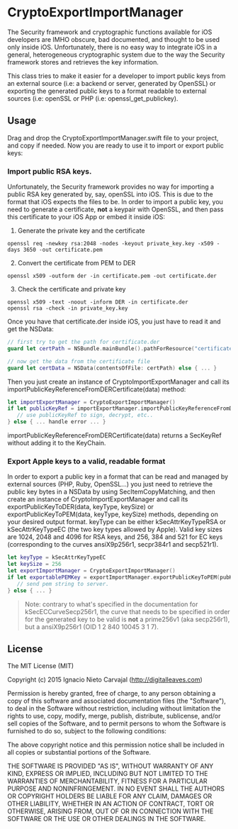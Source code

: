 # CryptoExportImportManager

The Security framework and cryptographic functions available for iOS developers are IMHO obscure, bad documented, and thought to be used only inside iOS. Unfortunately, there is no easy way to integrate iOS in a general, heterogeneous cryptographic system due to the way the Security framework stores and retrieves the key information.

This class tries to make it easier for a developer to import public keys from an external source (i.e: a backend or server, generated by OpenSSL) or exporting the generated public keys to a format readable to external sources (i.e: openSSL or PHP (i.e: openssl_get_publickey).

## Usage

Drag and drop the CryptoExportImportManager.swift file to your project, and copy if needed. Now you are ready to use it to import or export public keys:

### Import public RSA keys.
Unfortunately, the Security framework provides no way for importing a public RSA key generated by, say, openSSL into iOS. This is due to the format that iOS expects the files to be. In order to import a public key, you need to generate a certificate, <strong>not</strong> a keypair with OpenSSL, and then pass this certificate to your iOS App or embed it inside iOS:

1. Generate the private key and the certificate
```
openssl req -newkey rsa:2048 -nodes -keyout private_key.key -x509 -days 3650 -out certificate.pem
```
2. Convert the certificate from PEM to DER
```
openssl x509 -outform der -in certificate.pem -out certificate.der
```
3. Check the certificate and private key
```
openssl x509 -text -noout -inform DER -in certificate.der
openssl rsa -check -in private_key.key
```

Once you have that certificate.der inside iOS, you just have to read it and get the NSData:

```swift
// first try to get the path for certificate.der
guard let certPath = NSBundle.mainBundle().pathForResource("certificate", ofType: "der") else { ... }

// now get the data from the certificate file
guard let certData = NSData(contentsOfFile: certPath) else { ... }
```

Then you just create an instance of CryptoImportExportManager and call its importPublicKeyReferenceFromDERCertificate(data) method:

```swift
let importExportManager = CryptoExportImportManager()
if let publicKeyRef = importExportManager.importPublicKeyReferenceFromDERCertificate(certData) {
   // use publicKeyRef to sign, decrypt, etc..
} else { ... handle error ... }
```

importPublicKeyReferenceFromDERCertificate(data) returns a SecKeyRef without adding it to the KeyChain.

### Export Apple keys to a valid, readable format
In order to export a public key in a format that can be read and managed by external sources (PHP, Ruby, OpenSSL...) you just need to retrieve the public key bytes in a NSData by using SecItemCopyMatching, and then create an instance of CryptoImportExportManager and call its exportPublicKeyToDER(data, keyType, keySize) or exportPublicKeyToPEM(data, keyType, keySize) methods, depending on your desired output format. keyType can be either kSecAttrKeyTypeRSA or kSecAttrKeyTypeEC (the two key types allowed by Apple). Valid key sizes are 1024, 2048 and 4096 for RSA keys, and 256, 384 and 521 for EC keys (corresponding to the curves ansiX9p256r1, secpr384r1 and secp521r1).

```swift
let keyType = kSecAttrKeyTypeEC
let keySize = 256
let exportImportManager = CryptoExportImportManager()
if let exportablePEMKey = exportImportManager.exportPublicKeyToPEM(pubKeyData, keyType: keyType, keySize: keySize) {
   // send pem string to server.
} else { ... }
```

> Note: contrary to what's specified in the documentation for kSecECCurveSecp256r1, the curve that needs to be specified in order for the generated key to be valid is <strong>not</strong> a prime256v1 (aka secp256r1), but a ansiX9p256r1 (OID 1 2 840 10045 3 1 7).

## License

The MIT License (MIT)

Copyright (c) 2015 Ignacio Nieto Carvajal (http://digitalleaves.com)

Permission is hereby granted, free of charge, to any person obtaining a copy
of this software and associated documentation files (the "Software"), to deal
in the Software without restriction, including without limitation the rights
to use, copy, modify, merge, publish, distribute, sublicense, and/or sell
copies of the Software, and to permit persons to whom the Software is
furnished to do so, subject to the following conditions:

The above copyright notice and this permission notice shall be included in
all copies or substantial portions of the Software.

THE SOFTWARE IS PROVIDED "AS IS", WITHOUT WARRANTY OF ANY KIND, EXPRESS OR
IMPLIED, INCLUDING BUT NOT LIMITED TO THE WARRANTIES OF MERCHANTABILITY,
FITNESS FOR A PARTICULAR PURPOSE AND NONINFRINGEMENT. IN NO EVENT SHALL THE
AUTHORS OR COPYRIGHT HOLDERS BE LIABLE FOR ANY CLAIM, DAMAGES OR OTHER
LIABILITY, WHETHER IN AN ACTION OF CONTRACT, TORT OR OTHERWISE, ARISING FROM,
OUT OF OR IN CONNECTION WITH THE SOFTWARE OR THE USE OR OTHER DEALINGS IN
THE SOFTWARE.
